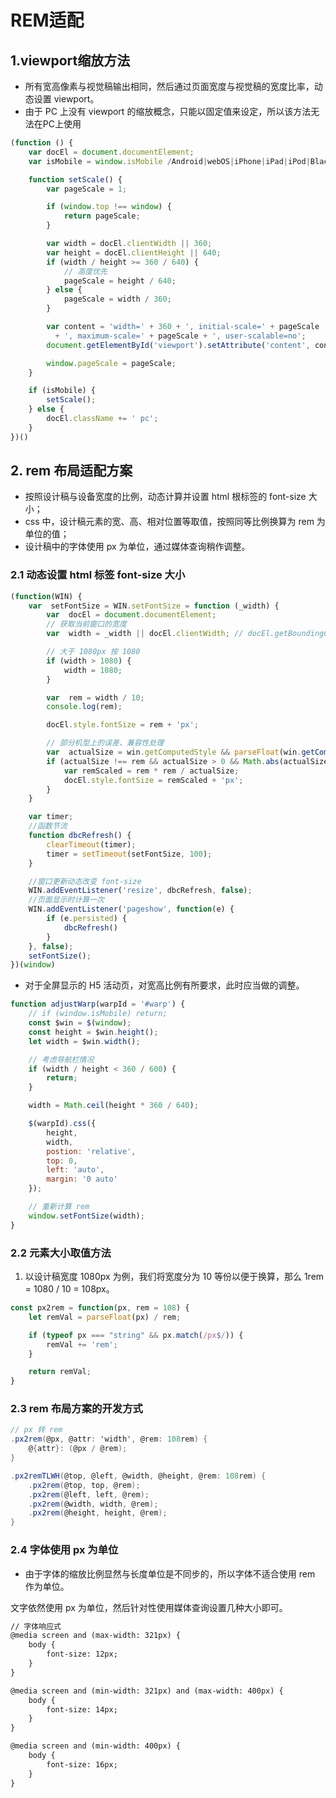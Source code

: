 # REM适配

## 1.viewport缩放方法
- 所有宽高像素与视觉稿输出相同，然后通过页面宽度与视觉稿的宽度比率，动态设置 viewport。
- 由于 PC 上没有 viewport 的缩放概念，只能以固定值来设定，所以该方法无法在PC上使用

```js
(function () {
    var docEl = document.documentElement;
    var isMobile = window.isMobile /Android|webOS|iPhone|iPad|iPod|BlackBerry|IEMobile|Opera Mini|Mobi/i.test(navigator.userAgent);

    function setScale() {
        var pageScale = 1;

        if (window.top !== window) {
            return pageScale;
        }

        var width = docEl.clientWidth || 360;
        var height = docEl.clientHeight || 640;
        if (width / height >= 360 / 640) {
            // 高度优先
            pageScale = height / 640;
        } else {
            pageScale = width / 360;
        }

        var content = 'width=' + 360 + ', initial-scale=' + pageScale 
          + ', maximum-scale=' + pageScale + ', user-scalable=no';
        document.getElementById('viewport').setAttribute('content', content);

        window.pageScale = pageScale;
    }

    if (isMobile) {
        setScale();
    } else {
        docEl.className += ' pc';
    }
})()
```
<!-- more -->
## 2. rem 布局适配方案
- 按照设计稿与设备宽度的比例，动态计算并设置 html 根标签的 font-size 大小；
- css 中，设计稿元素的宽、高、相对位置等取值，按照同等比例换算为 rem 为单位的值；
- 设计稿中的字体使用 px 为单位，通过媒体查询稍作调整。

### 2.1 动态设置 html 标签 font-size 大小
    
```js
(function(WIN) {
    var  setFontSize = WIN.setFontSize = function (_width) {
        var  docEl = document.documentElement; 
        // 获取当前窗口的宽度
        var  width = _width || docEl.clientWidth; // docEl.getBoundingClientRect().width;

        // 大于 1080px 按 1080
        if (width > 1080) { 
            width = 1080;
        }

        var  rem = width / 10;
        console.log(rem);

        docEl.style.fontSize = rem + 'px';

        // 部分机型上的误差、兼容性处理
        var  actualSize = win.getComputedStyle && parseFloat(win.getComputedStyle(docEl)["font-size"]);
        if (actualSize !== rem && actualSize > 0 && Math.abs(actualSize - rem) > 1) {
            var remScaled = rem * rem / actualSize;
            docEl.style.fontSize = remScaled + 'px';
        }
    }

    var timer;
    //函数节流
    function dbcRefresh() {
        clearTimeout(timer);
        timer = setTimeout(setFontSize, 100);
    }

    //窗口更新动态改变 font-size
    WIN.addEventListener('resize', dbcRefresh, false);
    //页面显示时计算一次
    WIN.addEventListener('pageshow', function(e) {
        if (e.persisted) { 
            dbcRefresh() 
        }
    }, false);
    setFontSize();
})(window)
```
- 对于全屏显示的 H5 活动页，对宽高比例有所要求，此时应当做的调整。

```js
function adjustWarp(warpId = '#warp') {
    // if (window.isMobile) return;
    const $win = $(window);
    const height = $win.height();
    let width = $win.width();

    // 考虑导航栏情况
    if (width / height < 360 / 600) {
        return;
    }

    width = Math.ceil(height * 360 / 640);

    $(warpId).css({
        height,
        width,
        postion: 'relative',
        top: 0,
        left: 'auto',
        margin: '0 auto'
    });

    // 重新计算 rem
    window.setFontSize(width);
}
```
        
### 2.2 元素大小取值方法

1. 以设计稿宽度 1080px 为例，我们将宽度分为 10 等份以便于换算，那么 1rem = 1080 / 10 = 108px。
```js
const px2rem = function(px, rem = 108) {
    let remVal = parseFloat(px) / rem;

    if (typeof px === "string" && px.match(/px$/)) { 
        remVal += 'rem';
    }

    return remVal;
}
```

### 2.3 rem 布局方案的开发方式
```cs
// px 转 rem
.px2rem(@px, @attr: 'width', @rem: 108rem) {
    @{attr}: (@px / @rem);
}

.px2remTLWH(@top, @left, @width, @height, @rem: 108rem) {
    .px2rem(@top, top, @rem);
    .px2rem(@left, left, @rem);
    .px2rem(@width, width, @rem);
    .px2rem(@height, height, @rem);
}
```
### 2.4 字体使用 px 为单位

- 由于字体的缩放比例显然与长度单位是不同步的，所以字体不适合使用 rem 作为单位。

文字依然使用 px 为单位，然后针对性使用媒体查询设置几种大小即可。

```html
// 字体响应式
@media screen and (max-width: 321px) {
    body {
        font-size: 12px;
    }
}

@media screen and (min-width: 321px) and (max-width: 400px) {
    body {
        font-size: 14px;
    }
}

@media screen and (min-width: 400px) {
    body {
        font-size: 16px;
    }
}

```